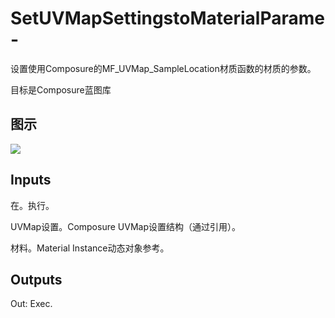 # SetUVMapSettingstoMaterialParame-

设置使用Composure的MF_UVMap_SampleLocation材质函数的材质的参数。

目标是Composure蓝图库

## 图示

![]($-20221218-18294907.png)

## Inputs

在。执行。

UVMap设置。Composure UVMap设置结构（通过引用）。

材料。Material Instance动态对象参考。 

## Outputs

Out: Exec.
